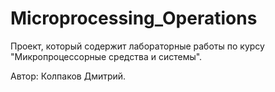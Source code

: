 # Microprocessing_Operations
Проект, который содержит лабораторные работы по курсу "Микропроцессорные средства и системы".

Автор: Колпаков Дмитрий.